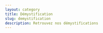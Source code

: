 ```yaml
---
layout: category
title: Démystification
slug: demystification
description: Retrouvez nos démystifications
---
```

